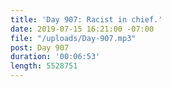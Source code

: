 ```yaml
---
title: 'Day 907: Racist in chief.'
date: 2019-07-15 16:21:00 -07:00
file: "/uploads/Day-907.mp3"
post: Day 907
duration: '00:06:53'
length: 5528751
---
```


